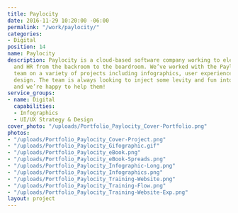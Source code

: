 ```yaml
---
title: Paylocity
date: 2016-11-29 10:20:00 -06:00
permalink: "/work/paylocity/"
categories:
- Digital
position: 14
name: Paylocity
description: Paylocity is a cloud-based software company working to elevate payroll
  and HR from the backroom to the boardroom. We’ve worked with the Paylocity marketing
  team on a variety of projects including infographics, user experience, and environmental
  design. The team is always looking to inject some levity and fun into their information
  and we’re happy to help them!
service_groups:
- name: Digital
  capabilities:
  - Infographics
  - UI/UX Strategy & Design
cover_photo: "/uploads/Portfolio_Paylocity_Cover-Portfolio.png"
photos:
- "/uploads/Portfolio_Paylocity_Cover-Project.png"
- "/uploads/Portfolio_Paylocity_Gifographic.gif"
- "/uploads/Portfolio_Paylocity_eBook.png"
- "/uploads/Portfolio_Paylocity_eBook-Spreads.png"
- "/uploads/Portfolio_Paylocity_Infographic-Long.png"
- "/uploads/Portfolio_Paylocity_Infographics.png"
- "/uploads/Portfolio_Paylocity_Training-Website.png"
- "/uploads/Portfolio_Paylocity_Training-Flow.png"
- "/uploads/Portfolio_Paylocity_Training-Website-Exp.png"
layout: project
---
```


